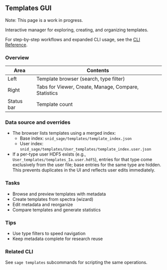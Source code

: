 ## Templates GUI

Note: This page is a work in progress.

Interactive manager for exploring, creating, and organizing templates.

For step-by-step workflows and expanded CLI usage, see the [CLI Reference](../cli/command-reference.md).

### Overview

| Area | Contents |
|---|---|
| Left | Template browser (search, type filter) |
| Right | Tabs for Viewer, Create, Manage, Compare, Statistics |
| Status bar | Template count |

### Data source and overrides
- The browser lists templates using a merged index:
  - Base index: `snid_sage/templates/template_index.json`
  - User index: `snid_sage/templates/User_templates/template_index.user.json`
- If a per-type user HDF5 exists (e.g., `User_templates/templates_Ia.user.hdf5`), entries for that type come exclusively from the user file; base entries for the same type are hidden. This prevents duplicates in the UI and reflects user edits immediately.

### Tasks
- Browse and preview templates with metadata
- Create templates from spectra (wizard)
- Edit metadata and reorganize
- Compare templates and generate statistics

### Tips
- Use type filters to speed navigation
- Keep metadata complete for research reuse

### Related CLI
See `sage templates` subcommands for scripting the same operations.

